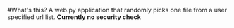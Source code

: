 #What's this?
A web.py application that randomly picks one file from a user specified url list.
**Currently no security check**